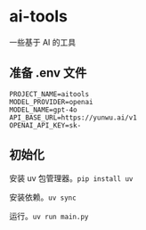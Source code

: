 # ai-tools

一些基于 AI 的工具

## 准备 .env 文件

```
PROJECT_NAME=aitools
MODEL_PROVIDER=openai
MODEL_NAME=gpt-4o
API_BASE_URL=https://yunwu.ai/v1
OPENAI_API_KEY=sk-
```

## 初始化

安装 uv 包管理器。`pip install uv`

安装依赖。`uv sync`

运行。`uv run main.py`
